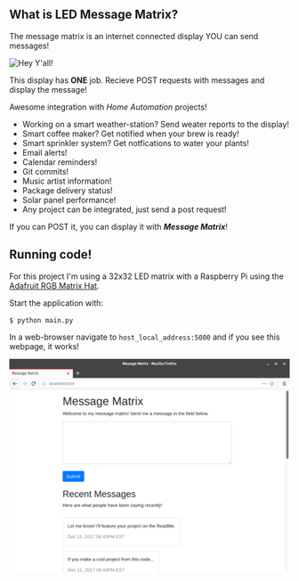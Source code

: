 ## What is LED Message Matrix?
The message matrix is an internet connected display YOU can send messages! 

![Hey Y'all!](/static/video.gif)

This display has **ONE** job. Recieve POST requests with messages and display the message!

Awesome integration with *Home Automation* projects! 

* Working on a smart weather-station? Send weater reports to the display!
* Smart coffee maker? Get notified when your brew is ready!
* Smart sprinkler system? Get notfications to water your plants!
* Email alerts!
* Calendar reminders!
* Git commits!
* Music artist information!
* Package delivery status!
* Solar panel performance!
* Any project can be integrated, just send a post request!

If you can POST it, you can display it with ***Message Matrix***!

## Running code!
For this project I'm using a 32x32 LED matrix with a Raspberry Pi using the [Adafruit RGB Matrix Hat](https://www.adafruit.com/product/2345).

Start the application with:
```
$ python main.py
```
In a web-browser navigate to `host_local_address:5000` and if you see this webpage, it works!

![Demo Site](/static/demo_site.png)
